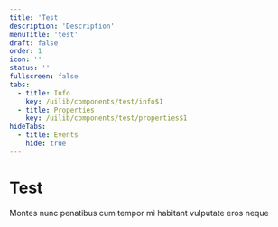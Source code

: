 ```yaml
---
title: 'Test'
description: 'Description'
menuTitle: 'test'
draft: false
order: 1
icon: ''
status: ''
fullscreen: false
tabs:
  - title: Info
    key: /uilib/components/test/info$1
  - title: Properties
    key: /uilib/components/test/properties$1
hideTabs:
  - title: Events
    hide: true
---
```


# Test

Montes nunc penatibus cum tempor mi habitant vulputate eros neque

